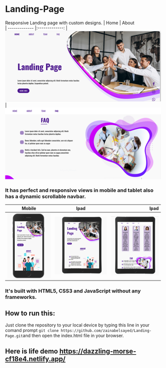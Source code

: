 # Landing-Page
Responsive Landing page with custom designs. 
| Home        | About          
| ------------- |:-------------:
| ![](https://github.com/zainabelsayed/Landing-Page/blob/master/images/Screenshot_2.png)     | ![](https://github.com/zainabelsayed/Landing-Page/blob/master/images/Screenshot_4.png)
### It has perfect and responsive views in mobile and tablet also has a dynamic scrollable navbar.
| Mobile        | Ipad           | Ipad  |
| ------------- |:-------------:| -----:|
| ![](https://github.com/zainabelsayed/Landing-Page/blob/master/images/Screenshot_6.png)      | ![](https://github.com/zainabelsayed/Landing-Page/blob/master/images/Screenshot_8.png)  | ![](https://github.com/zainabelsayed/Landing-Page/blob/master/images/Screenshot_9.png)  |
### It's built with HTML5, CSS3 and JavaScript without any frameworks.
## How to run this:
Just clone the repository to your local device by typing this line in your comand prompt `git clone https://github.com/zainabelsayed/Landing-Page.git`and then open the index.html file in your browser.
## Here is life demo https://dazzling-morse-cf18e4.netlify.app/
